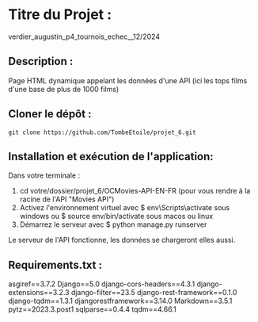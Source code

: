 # Titre du Projet : 
verdier_augustin_p4_tournois_echec__12/2024

## Description : 
Page HTML dynamique appelant les données d'une API (ici les tops films d'une base de plus de 1000 films)

## Cloner le dépôt :
```
git clone https://github.com/TombeEtoile/projet_6.git
```

## Installation et exécution de l'application:
Dans votre terminale : 
  1. cd votre/dossier/projet_6/OCMovies-API-EN-FR (pour vous rendre à la racine de l'API "Movies API")
  2. Activez l'environnement virtuel avec $ env\Scripts\activate sous windows ou $ source env/bin/activate sous macos ou linux
  3. Démarrez le serveur avec $ python manage.py runserver

Le serveur de l'API fonctionne, les données se chargeront elles aussi. 

## Requirements.txt : 
asgiref==3.7.2
Django==5.0
django-cors-headers==4.3.1
django-extensions==3.2.3
django-filter==23.5
django-rest-framework==0.1.0
django-tqdm==1.3.1
djangorestframework==3.14.0
Markdown==3.5.1
pytz==2023.3.post1
sqlparse==0.4.4
tqdm==4.66.1

